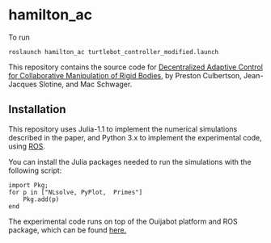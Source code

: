# hamilton_ac

To run

```
roslaunch hamilton_ac turtlebot_controller_modified.launch
```

This repository contains the source code for [Decentralized Adaptive Control for Collaborative Manipulation of Rigid Bodies](https://arxiv.org/pdf/2005.03153.pdf), by Preston Culbertson, Jean-Jacques Slotine, and Mac Schwager.

## Installation ##

This repository uses Julia-1.1 to implement the numerical simulations described in the paper, and Python 3.x to implement the experimental code, using [ROS](https://www.ros.org/).

You can install the Julia packages needed to run the simulations with the following script:
```
import Pkg;
for p in ["NLsolve, PyPlot,  Primes"]
    Pkg.add(p)
end
```

The experimental code runs on top of the Ouijabot platform and ROS package, which can be found [here.](https://github.com/StanfordMSL/ouijabot)
